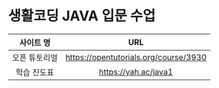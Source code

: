 # 생활코딩 JAVA 입문 수업

|사이트 명|URL|
|:---:|:---:|
오픈 튜토리얼|https://opentutorials.org/course/3930
학습 진도표|https://yah.ac/java1
